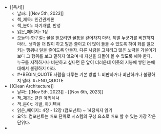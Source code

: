 - [[독서]]
	- 날짜:: [[Nov 5th, 2023]]
	- 책_제목:: 인간관계론
	- 책_분야:: 자기개발, 반성
	- 읽은_페이지:: 1장
	- 오늘의-한구절:: 꿀을 얻으려면 꿀통을 걷어차지 마라. 제발 누군가를 비판하지 마라.. 생각을 더 많이 하고 말은 줄이고 더 많이 들을 수 있도록 하여 화를 일으키는 행위나 일을 줄이도록 만들자. 다른 사람을 고치려고 많은 노력을 기울이기보다 그 행위를 보고 말하지 않으며 내 자신을 되돌아 볼 수 있도록 해야 한다. 누구를 지적하거나 비판하고 싶다면 문 앞이 더러운데 이웃의 지붕에 쌓인 눈에 대해서 불평하지 마라.
	- #+BEGIN_QUOTE
	  사람을 다루는 기본 방법 1:
	  비판하거나 비난하거나 불평하지 말라.
	  #+END_QUOTE
- [[Clean Architecture]]
	- 날짜:: [[Nov 5th, 2023]] - [[Nov 6th, 2023]]
	- 책_제목:: 클린 아키텍쳐
	- 책_분야:: 개발, 아키텍쳐
	- 읽은_페이지:: 4장 - 12장 (컴포넌트) ~ 14장까지 읽기
	- 요약:: 컴포넌트는 배포 단위로 시스템의 구성 요소로 배포 할 수 있는 가장 작은 단위다.
-